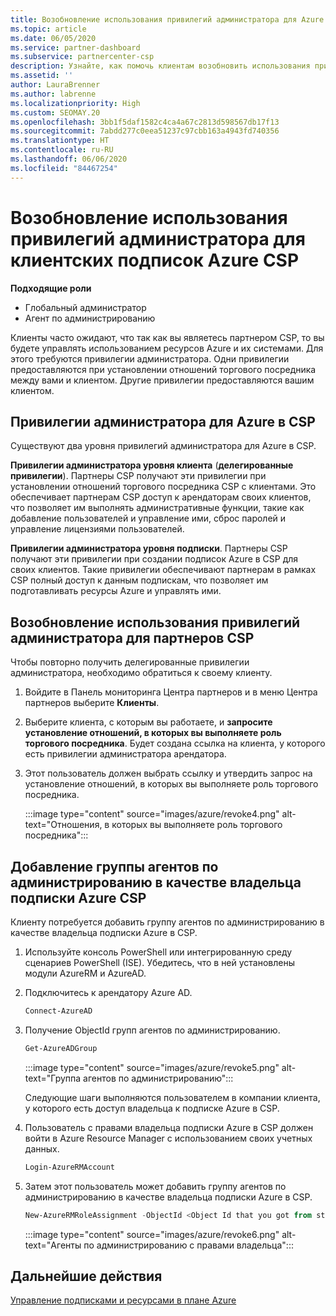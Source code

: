 ```yaml
---
title: Возобновление использования привилегий администратора для Azure CSP
ms.topic: article
ms.date: 06/05/2020
ms.service: partner-dashboard
ms.subservice: partnercenter-csp
description: Узнайте, как помочь клиентам возобновить использования привилегий администратора партнера, чтобы партнер мог помочь в управлении клиентскими подписками Azure CSP.
ms.assetid: ''
author: LauraBrenner
ms.author: labrenne
ms.localizationpriority: High
ms.custom: SEOMAY.20
ms.openlocfilehash: 3bb1f5daf1582c4ca4a67c2813d598567db17f13
ms.sourcegitcommit: 7abdd277c0eea51237c97cbb163a4943fd740356
ms.translationtype: HT
ms.contentlocale: ru-RU
ms.lasthandoff: 06/06/2020
ms.locfileid: "84467254"
---
```

# <a name="reinstate-admin-privileges-for-a-customers-azure-csp-subscriptions"></a>Возобновление использования привилегий администратора для клиентских подписок Azure CSP  

**Подходящие роли**

- Глобальный администратор
- Агент по администрированию

Клиенты часто ожидают, что так как вы являетесь партнером CSP, то вы будете управлять использованием ресурсов Azure и их системами. Для этого требуются привилегии администратора. Одни привилегии предоставляются при установлении отношений торгового посредника между вами и клиентом. Другие привилегии предоставляются вашим клиентом.

## <a name="admin-privileges-for-azure-in-csp"></a>Привилегии администратора для Azure в CSP

Существуют два уровня привилегий администратора для Azure в CSP.

**Привилегии администратора уровня клиента** (**делегированные привилегии**). Партнеры CSP получают эти привилегии при установлении отношений торгового посредника CSP с клиентами. Это обеспечивает партнерам CSP доступ к арендаторам своих клиентов, что позволяет им выполнять административные функции, такие как добавление пользователей и управление ими, сброс паролей и управление лицензиями пользователей.

**Привилегии администратора уровня подписки**. Партнеры CSP получают эти привилегии при создании подписок Azure в CSP для своих клиентов. Такие привилегии обеспечивают партнерам в рамках CSP полный доступ к данным подпискам, что позволяет им подготавливать ресурсы Azure и управлять ими.

## <a name="reinstate-csp-partners-admin-privileges"></a>Возобновление использования привилегий администратора для партнеров CSP

Чтобы повторно получить делегированные привилегии администратора, необходимо обратиться к своему клиенту.

1. Войдите в Панель мониторинга Центра партнеров и в меню Центра партнеров выберите **Клиенты**.

2. Выберите клиента, с которым вы работаете, и **запросите установление отношений, в которых вы выполняете роль торгового посредника**. Будет создана ссылка на клиента, у которого есть привилегии администратора арендатора.

3. Этот пользователь должен выбрать ссылку и утвердить запрос на установление отношений, в которых вы выполняете роль торгового посредника.

   :::image type="content" source="images/azure/revoke4.png" alt-text="Отношения, в которых вы выполняете роль торгового посредника":::

## <a name="adding-the-admin-agents-group-as-an-owner-for-the-azure-csp-subscription"></a>Добавление группы агентов по администрированию в качестве владельца подписки Azure CSP

Клиенту потребуется добавить группу агентов по администрированию в качестве владельца подписки Azure в CSP.

1. Используйте консоль PowerShell или интегрированную среду сценариев PowerShell (ISE). Убедитесь, что в ней установлены модули AzureRM и AzureAD.

2. Подключитесь к арендатору Azure AD.

   ```powershell
   Connect-AzureAD
   ```

3. Получение ObjectId групп агентов по администрированию.

   ```powershell
   Get-AzureADGroup
   ```

   :::image type="content" source="images/azure/revoke5.png" alt-text="Группа агентов по администрированию":::

   Следующие шаги выполняются пользователем в компании клиента, у которого есть доступ владельца к подписке Azure в CSP.

4. Пользователь с правами владельца подписки Azure в CSP должен войти в Azure Resource Manager с использованием своих учетных данных.

   ```powershell
   Login-AzureRMAccount
   ```

5. Затем этот пользователь может добавить группу агентов по администрированию в качестве владельца подписки Azure в CSP.

    ```powershell
    New-AzureRMRoleAssignment -ObjectId <Object Id that you got from step 3> -RoleDefinitionName Owner -Scope "/subscriptions/<SubscriptionId of CSP subscription>"
    ```

   :::image type="content" source="images/azure/revoke6.png" alt-text="Агенты по администрированию с правами владельца":::

## <a name="next-steps"></a>Дальнейшие действия

[Управление подписками и ресурсами в плане Azure](azure-plan-manage.md)
